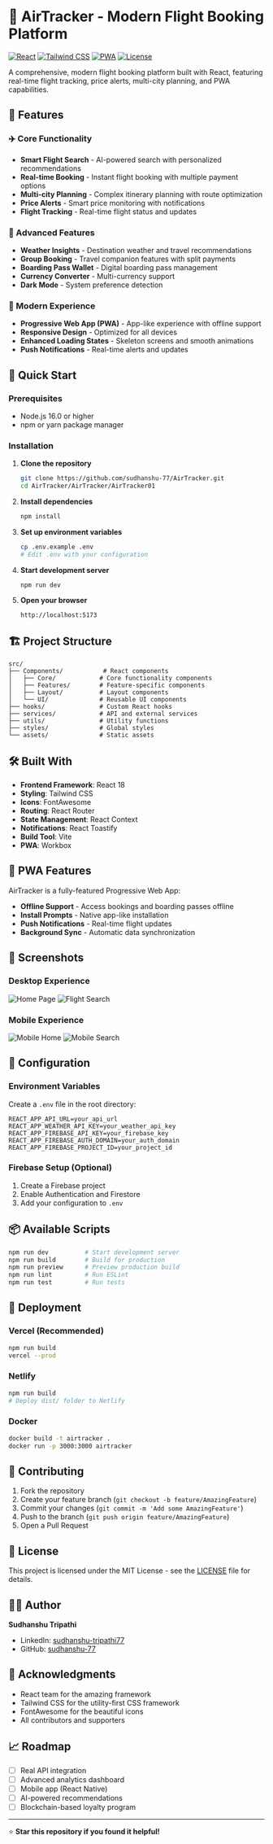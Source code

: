 # 🛫 AirTracker - Modern Flight Booking Platform

[![React](https://img.shields.io/badge/React-18.0+-blue.svg)](https://reactjs.org/)
[![Tailwind CSS](https://img.shields.io/badge/Tailwind%20CSS-3.0+-green.svg)](https://tailwindcss.com/)
[![PWA](https://img.shields.io/badge/PWA-Enabled-purple.svg)](https://web.dev/progressive-web-apps/)
[![License](https://img.shields.io/badge/License-MIT-yellow.svg)](LICENSE)

A comprehensive, modern flight booking platform built with React, featuring real-time flight tracking, price alerts, multi-city planning, and PWA capabilities.

## 🌟 Features

### ✈️ Core Functionality
- **Smart Flight Search** - AI-powered search with personalized recommendations
- **Real-time Booking** - Instant flight booking with multiple payment options
- **Multi-city Planning** - Complex itinerary planning with route optimization
- **Price Alerts** - Smart price monitoring with notifications
- **Flight Tracking** - Real-time flight status and updates

### 🎯 Advanced Features
- **Weather Insights** - Destination weather and travel recommendations
- **Group Booking** - Travel companion features with split payments
- **Boarding Pass Wallet** - Digital boarding pass management
- **Currency Converter** - Multi-currency support
- **Dark Mode** - System preference detection

### 📱 Modern Experience
- **Progressive Web App (PWA)** - App-like experience with offline support
- **Responsive Design** - Optimized for all devices
- **Enhanced Loading States** - Skeleton screens and smooth animations
- **Push Notifications** - Real-time alerts and updates

## 🚀 Quick Start

### Prerequisites
- Node.js 16.0 or higher
- npm or yarn package manager

### Installation

1. **Clone the repository**
   ```bash
   git clone https://github.com/sudhanshu-77/AirTracker.git
   cd AirTracker/AirTracker/AirTracker01
   ```

2. **Install dependencies**
   ```bash
   npm install
   ```

3. **Set up environment variables**
   ```bash
   cp .env.example .env
   # Edit .env with your configuration
   ```

4. **Start development server**
   ```bash
   npm run dev
   ```

5. **Open your browser**
   ```
   http://localhost:5173
   ```

## 🏗️ Project Structure

```
src/
├── Components/           # React components
│   ├── Core/            # Core functionality components
│   ├── Features/        # Feature-specific components
│   ├── Layout/          # Layout components
│   └── UI/              # Reusable UI components
├── hooks/               # Custom React hooks
├── services/            # API and external services
├── utils/               # Utility functions
├── styles/              # Global styles
└── assets/              # Static assets
```

## 🛠️ Built With

- **Frontend Framework**: React 18
- **Styling**: Tailwind CSS
- **Icons**: FontAwesome
- **Routing**: React Router
- **State Management**: React Context
- **Notifications**: React Toastify
- **Build Tool**: Vite
- **PWA**: Workbox

## 📱 PWA Features

AirTracker is a fully-featured Progressive Web App:

- **Offline Support** - Access bookings and boarding passes offline
- **Install Prompts** - Native app-like installation
- **Push Notifications** - Real-time flight updates
- **Background Sync** - Automatic data synchronization

## 🎨 Screenshots

### Desktop Experience
![Home Page](screenshots/home-desktop.png)
![Flight Search](screenshots/search-desktop.png)

### Mobile Experience
![Mobile Home](screenshots/home-mobile.png)
![Mobile Search](screenshots/search-mobile.png)

## 🔧 Configuration

### Environment Variables

Create a `.env` file in the root directory:

```env
REACT_APP_API_URL=your_api_url
REACT_APP_WEATHER_API_KEY=your_weather_api_key
REACT_APP_FIREBASE_API_KEY=your_firebase_key
REACT_APP_FIREBASE_AUTH_DOMAIN=your_auth_domain
REACT_APP_FIREBASE_PROJECT_ID=your_project_id
```

### Firebase Setup (Optional)

1. Create a Firebase project
2. Enable Authentication and Firestore
3. Add your configuration to `.env`

## 📦 Available Scripts

```bash
npm run dev          # Start development server
npm run build        # Build for production
npm run preview      # Preview production build
npm run lint         # Run ESLint
npm run test         # Run tests
```

## 🚀 Deployment

### Vercel (Recommended)
```bash
npm run build
vercel --prod
```

### Netlify
```bash
npm run build
# Deploy dist/ folder to Netlify
```

### Docker
```bash
docker build -t airtracker .
docker run -p 3000:3000 airtracker
```

## 🤝 Contributing

1. Fork the repository
2. Create your feature branch (`git checkout -b feature/AmazingFeature`)
3. Commit your changes (`git commit -m 'Add some AmazingFeature'`)
4. Push to the branch (`git push origin feature/AmazingFeature`)
5. Open a Pull Request

## 📄 License

This project is licensed under the MIT License - see the [LICENSE](LICENSE) file for details.

## 👨‍💻 Author

**Sudhanshu Tripathi**
- LinkedIn: [sudhanshu-tripathi77](https://www.linkedin.com/in/sudhanshu-tripathi77)
- GitHub: [sudhanshu-77](https://github.com/sudhanshu-77)

## 🙏 Acknowledgments

- React team for the amazing framework
- Tailwind CSS for the utility-first CSS framework
- FontAwesome for the beautiful icons
- All contributors and supporters

## 📈 Roadmap

- [ ] Real API integration
- [ ] Advanced analytics dashboard
- [ ] Mobile app (React Native)
- [ ] AI-powered recommendations
- [ ] Blockchain-based loyalty program

---

⭐ **Star this repository if you found it helpful!**